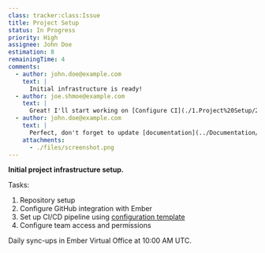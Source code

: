 ```yaml
---
class: tracker:class:Issue
title: Project Setup
status: In Progress
priority: High
assignee: John Doe
estimation: 8
remainingTime: 4
comments:
  - author: john.doe@example.com
    text: |
      Initial infrastructure is ready!
  - author: joe.shmoe@example.com
    text: |
      Great! I'll start working on [Configure CI](./1.Project%20Setup/2.Configure%20CI.md) task now.
  - author: john.doe@example.com
    text: |
      Perfect, don't forget to update [documentation](../Documentation/User%20Guide/Installation.md) when you're done.
    attachments:
      - ./files/screenshot.png
---
```

**Initial project infrastructure setup.**

Tasks:
1. Repository setup
2. Configure GitHub integration with Ember
3. Set up CI/CD pipeline using [configuration template](./files/config.yaml)
4. Configure team access and permissions

Daily sync-ups in Ember Virtual Office at 10:00 AM UTC. 
